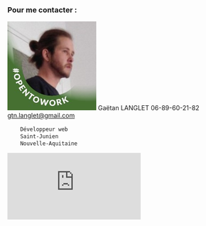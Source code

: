 ### Pour me contacter :

![Alt Text](https://github.com/GaetanLgt/CV/blob/main/photo.png)	Gaëtan LANGLET		06-89-60-21-82		gtn.langlet@gmail.com
		
		Développeur web
		Saint-Junien
		Nouvelle-Aquitaine

![Alt Text](https://github.com/GaetanLgt/CV/blob/main/cv_Gaetan_LANGLET_Developpeur-full-stack.pdf)

